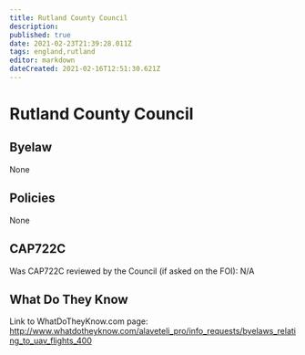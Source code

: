 ```yaml
---
title: Rutland County Council
description: 
published: true
date: 2021-02-23T21:39:28.011Z
tags: england,rutland
editor: markdown
dateCreated: 2021-02-16T12:51:30.621Z
---
```


# Rutland County Council

## Byelaw
None

## Policies
None

## CAP722C

Was CAP722C reviewed by the Council (if asked on the FOI): N/A

## What Do They Know

Link to WhatDoTheyKnow.com page:
http://www.whatdotheyknow.com/alaveteli_pro/info_requests/byelaws_relating_to_uav_flights_400

